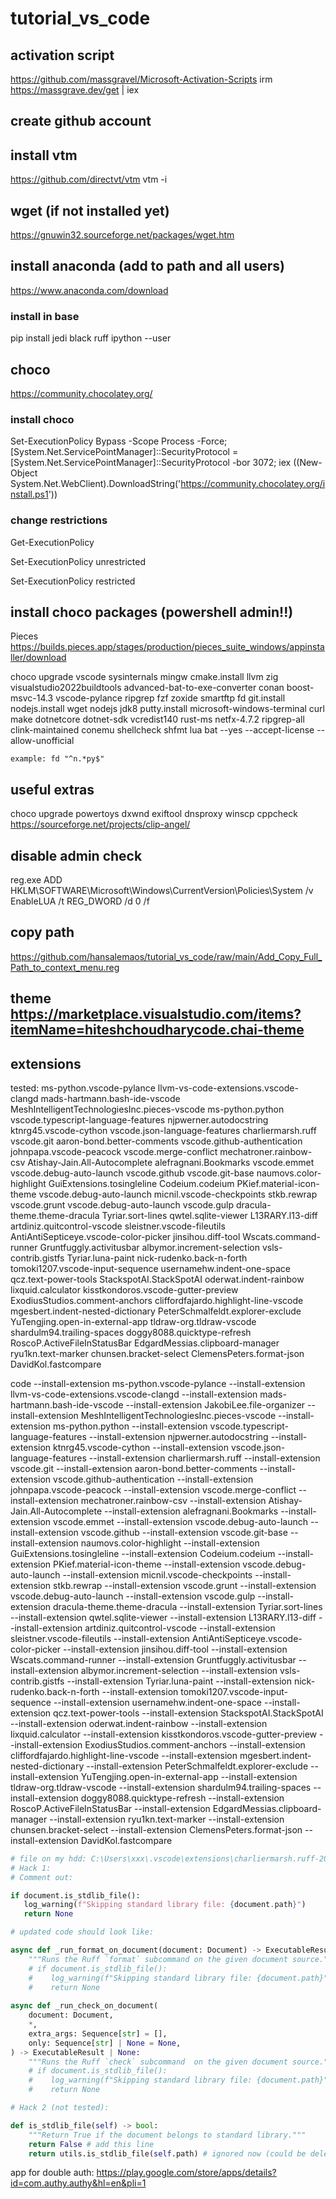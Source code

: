 # tutorial_vs_code

## activation script
https://github.com/massgravel/Microsoft-Activation-Scripts
irm https://massgrave.dev/get | iex

## create github account

## install vtm 
https://github.com/directvt/vtm
vtm -i

## wget (if not installed yet)
https://gnuwin32.sourceforge.net/packages/wget.htm

## install anaconda (add to path and all users)
https://www.anaconda.com/download

### install in base 
pip install jedi black ruff ipython --user

## choco 
https://community.chocolatey.org/

### install choco 
Set-ExecutionPolicy Bypass -Scope Process -Force; [System.Net.ServicePointManager]::SecurityProtocol = [System.Net.ServicePointManager]::SecurityProtocol -bor 3072; iex ((New-Object System.Net.WebClient).DownloadString('https://community.chocolatey.org/install.ps1'))

### change restrictions

Get-ExecutionPolicy 

Set-ExecutionPolicy unrestricted

Set-ExecutionPolicy restricted


## install choco packages (powershell admin!!)

Pieces https://builds.pieces.app/stages/production/pieces_suite_windows/appinstaller/download

choco upgrade vscode sysinternals mingw cmake.install llvm zig visualstudio2022buildtools advanced-bat-to-exe-converter conan boost-msvc-14.3 vscode-pylance ripgrep fzf zoxide smartftp fd git.install nodejs.install wget nodejs jdk8 putty.install microsoft-windows-terminal curl make dotnetcore dotnet-sdk vcredist140 rust-ms netfx-4.7.2 ripgrep-all clink-maintained conemu shellcheck shfmt lua bat --yes --accept-license --allow-unofficial

```
example: fd "^n.*py$"
```

## useful extras 



choco upgrade powertoys dxwnd exiftool dnsproxy winscp cppcheck
https://sourceforge.net/projects/clip-angel/

## disable admin check 

reg.exe ADD HKLM\SOFTWARE\Microsoft\Windows\CurrentVersion\Policies\System /v EnableLUA /t REG_DWORD /d 0 /f

## copy path 

https://github.com/hansalemaos/tutorial_vs_code/raw/main/Add_Copy_Full_Path_to_context_menu.reg

## theme https://marketplace.visualstudio.com/items?itemName=hiteshchoudharycode.chai-theme

## extensions

tested: 
ms-python.vscode-pylance
llvm-vs-code-extensions.vscode-clangd
mads-hartmann.bash-ide-vscode
MeshIntelligentTechnologiesInc.pieces-vscode
ms-python.python
vscode.typescript-language-features
njpwerner.autodocstring
ktnrg45.vscode-cython
vscode.json-language-features
charliermarsh.ruff
vscode.git
aaron-bond.better-comments
vscode.github-authentication
johnpapa.vscode-peacock
vscode.merge-conflict
mechatroner.rainbow-csv
Atishay-Jain.All-Autocomplete
alefragnani.Bookmarks
vscode.emmet
vscode.debug-auto-launch
vscode.github
vscode.git-base
naumovs.color-highlight
GuiExtensions.tosingleline
Codeium.codeium
PKief.material-icon-theme
vscode.debug-auto-launch
micnil.vscode-checkpoints
stkb.rewrap
vscode.grunt
vscode.debug-auto-launch
vscode.gulp
dracula-theme.theme-dracula
Tyriar.sort-lines
qwtel.sqlite-viewer
L13RARY.l13-diff
artdiniz.quitcontrol-vscode
sleistner.vscode-fileutils
AntiAntiSepticeye.vscode-color-picker
jinsihou.diff-tool
Wscats.command-runner
Gruntfuggly.activitusbar
albymor.increment-selection
vsls-contrib.gistfs
Tyriar.luna-paint
nick-rudenko.back-n-forth
tomoki1207.vscode-input-sequence
usernamehw.indent-one-space
qcz.text-power-tools
StackspotAI.StackSpotAI
oderwat.indent-rainbow
lixquid.calculator
kisstkondoros.vscode-gutter-preview
ExodiusStudios.comment-anchors
cliffordfajardo.highlight-line-vscode
mgesbert.indent-nested-dictionary
PeterSchmalfeldt.explorer-exclude
YuTengjing.open-in-external-app
tldraw-org.tldraw-vscode
shardulm94.trailing-spaces
doggy8088.quicktype-refresh
RoscoP.ActiveFileInStatusBar
EdgardMessias.clipboard-manager
ryu1kn.text-marker
chunsen.bracket-select
ClemensPeters.format-json
DavidKol.fastcompare

code --install-extension ms-python.vscode-pylance --install-extension llvm-vs-code-extensions.vscode-clangd --install-extension mads-hartmann.bash-ide-vscode --install-extension JakobiLee.file-organizer --install-extension MeshIntelligentTechnologiesInc.pieces-vscode --install-extension ms-python.python --install-extension vscode.typescript-language-features --install-extension njpwerner.autodocstring --install-extension ktnrg45.vscode-cython --install-extension vscode.json-language-features --install-extension charliermarsh.ruff --install-extension vscode.git --install-extension aaron-bond.better-comments --install-extension vscode.github-authentication --install-extension johnpapa.vscode-peacock --install-extension vscode.merge-conflict --install-extension mechatroner.rainbow-csv --install-extension Atishay-Jain.All-Autocomplete --install-extension alefragnani.Bookmarks --install-extension vscode.emmet --install-extension vscode.debug-auto-launch --install-extension vscode.github --install-extension vscode.git-base --install-extension naumovs.color-highlight --install-extension GuiExtensions.tosingleline --install-extension Codeium.codeium --install-extension PKief.material-icon-theme --install-extension vscode.debug-auto-launch --install-extension micnil.vscode-checkpoints --install-extension stkb.rewrap --install-extension vscode.grunt --install-extension vscode.debug-auto-launch --install-extension vscode.gulp --install-extension dracula-theme.theme-dracula --install-extension Tyriar.sort-lines --install-extension qwtel.sqlite-viewer --install-extension L13RARY.l13-diff --install-extension artdiniz.quitcontrol-vscode --install-extension sleistner.vscode-fileutils --install-extension AntiAntiSepticeye.vscode-color-picker --install-extension jinsihou.diff-tool --install-extension Wscats.command-runner --install-extension Gruntfuggly.activitusbar --install-extension albymor.increment-selection --install-extension vsls-contrib.gistfs --install-extension Tyriar.luna-paint --install-extension nick-rudenko.back-n-forth --install-extension tomoki1207.vscode-input-sequence --install-extension usernamehw.indent-one-space --install-extension qcz.text-power-tools --install-extension StackspotAI.StackSpotAI --install-extension oderwat.indent-rainbow --install-extension lixquid.calculator --install-extension kisstkondoros.vscode-gutter-preview --install-extension ExodiusStudios.comment-anchors --install-extension cliffordfajardo.highlight-line-vscode --install-extension mgesbert.indent-nested-dictionary --install-extension PeterSchmalfeldt.explorer-exclude --install-extension YuTengjing.open-in-external-app --install-extension tldraw-org.tldraw-vscode --install-extension shardulm94.trailing-spaces --install-extension doggy8088.quicktype-refresh --install-extension RoscoP.ActiveFileInStatusBar --install-extension EdgardMessias.clipboard-manager --install-extension ryu1kn.text-marker --install-extension chunsen.bracket-select --install-extension ClemensPeters.format-json --install-extension DavidKol.fastcompare


```python 
# file on my hdd: C:\Users\xxx\.vscode\extensions\charliermarsh.ruff-2024.2.0-win32-x64\bundled\libs\ruff_lsp\server.py
# Hack 1:
# Comment out:

if document.is_stdlib_file():
   log_warning(f"Skipping standard library file: {document.path}")
   return None

# updated code should look like:

async def _run_format_on_document(document: Document) -> ExecutableResult | None:
    """Runs the Ruff `format` subcommand on the given document source."""
    # if document.is_stdlib_file():
    #    log_warning(f"Skipping standard library file: {document.path}")
    #    return None
	
async def _run_check_on_document(
    document: Document,
    *,
    extra_args: Sequence[str] = [],
    only: Sequence[str] | None = None,
) -> ExecutableResult | None:
    """Runs the Ruff `check` subcommand  on the given document source."""
    # if document.is_stdlib_file():
    #    log_warning(f"Skipping standard library file: {document.path}")
    #    return None

# Hack 2 (not tested):

def is_stdlib_file(self) -> bool:
	"""Return True if the document belongs to standard library."""
	return False # add this line
	return utils.is_stdlib_file(self.path) # ignored now (could be deleted)
```


app for double auth:
https://play.google.com/store/apps/details?id=com.authy.authy&hl=en&pli=1
